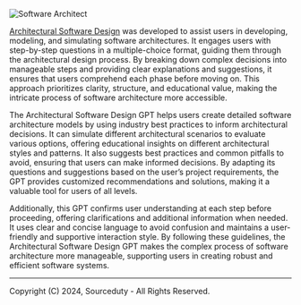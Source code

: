 ![Software Architect](https://github.com/sourceduty/Software_Architect/assets/123030236/e4b0c8be-f70e-4c8c-9a78-741a9900f74b)

[Architectural Software Design]([https://chatgpt.com/g/g-h3OUZHAVc-software-architect](https://chatgpt.com/g/g-h3OUZHAVc-architectural-software-design)) was developed to assist users in developing, modeling, and simulating software architectures. It engages users with step-by-step questions in a multiple-choice format, guiding them through the architectural design process. By breaking down complex decisions into manageable steps and providing clear explanations and suggestions, it ensures that users comprehend each phase before moving on. This approach prioritizes clarity, structure, and educational value, making the intricate process of software architecture more accessible.

The Architectural Software Design GPT helps users create detailed software architecture models by using industry best practices to inform architectural decisions. It can simulate different architectural scenarios to evaluate various options, offering educational insights on different architectural styles and patterns. It also suggests best practices and common pitfalls to avoid, ensuring that users can make informed decisions. By adapting its questions and suggestions based on the user’s project requirements, the GPT provides customized recommendations and solutions, making it a valuable tool for users of all levels.

Additionally, this GPT confirms user understanding at each step before proceeding, offering clarifications and additional information when needed. It uses clear and concise language to avoid confusion and maintains a user-friendly and supportive interaction style. By following these guidelines, the Architectural Software Design GPT makes the complex process of software architecture more manageable, supporting users in creating robust and efficient software systems.

***
Copyright (C) 2024, Sourceduty - All Rights Reserved.
